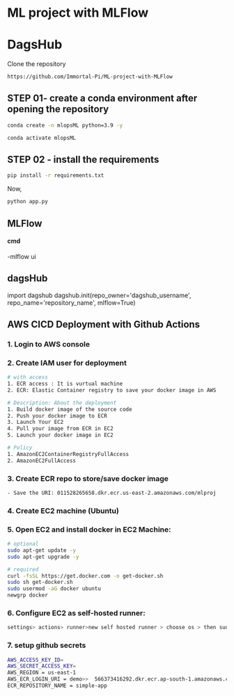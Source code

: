 # ML project with MLFlow

# DagsHub 

Clone the repository

```bash 
https://github.com/Immortal-Pi/ML-project-with-MLFlow
```
## STEP 01- create a conda environment after opening the repository

```bash
conda create -n mlopsML python=3.9 -y 
```
```bash
conda activate mlopsML
```
## STEP 02 - install the requirements
```bash 
pip install -r requirements.txt 
```

Now,
```bash
python app.py
```

## MLFlow 

#### cmd 
-mlflow ui

## dagsHub 

import dagshub
dagshub.init(repo_owner='dagshub_username', repo_name='repository_name', mlflow=True)


## AWS CICD Deployment with Github Actions 

### 1. Login to AWS console

### 2. Create IAM user for deployment 

``` bash 
# with access 
1. ECR access : It is vurtual machine 
2. ECR: Elastic Container registry to save your docker image in AWS

# Description: About the deployment 
1. Build docker image of the source code 
2. Push your docker image to ECR
3. Launch Your EC2
4. Pull your image from ECR in EC2
5. Launch your docker image in EC2

# Policy 
1. AmazonEC2ContainerRegistryFullAccess
2. AmazonEC2FullAccess
```
### 3. Create ECR repo to store/save docker image 
``` bash
- Save the URI: 011528265658.dkr.ecr.us-east-2.amazonaws.com/mlproj
```
### 4. Create EC2 machine (Ubuntu)
### 5. Open EC2 and install docker in EC2 Machine:
```bash
# optional 
sudo apt-get update -y
sudo apt-get upgrade -y 

# required 
curl -fsSL https://get.docker.com -o get-docker.sh
sudo sh get-docker.sh
sudo usermod -aG docker ubuntu 
newgrp docker 
```
### 6. Configure EC2 as self-hosted runner: 
``` bash 
settings> actions> runner>new self hosted runner > choose os > then sun the command one by one 
```
### 7. setup github secrets 
``` bash
AWS_ACCESS_KEY_ID=
AWS_SECRET_ACCESS_KEY=
AWS_REGION = us-east-1
AWS_ECR_LOGIN_URI = demo>>  566373416292.dkr.ecr.ap-south-1.amazonaws.com
ECR_REPOSITORY_NAME = simple-app
```




